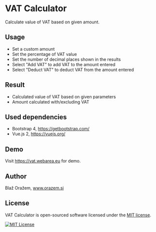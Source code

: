 # VAT Calculator

Calculate value of VAT based on given amount.

## Usage

* Set a custom amount
* Set the percentage of VAT value
* Set the number of decimal places shown in the results
* Select "Add VAT" to add VAT to the amount entered
* Select "Deduct VAT" to deduct VAT from the amount entered

## Result

* Calculated value of VAT based on given parameters
* Amount calculated with/excluding VAT

## Used dependencies

* Bootstrap 4, https://getbootstrap.com/
* Vue.js 2, https://vuejs.org/

## Demo

Visit https://vat.webarea.eu for demo.

## Author

Blaž Oražem, www.orazem.si

## License

VAT Calculator is open-sourced software licensed under the [MIT license](http://opensource.org/licenses/MIT).

[<img src="https://img.shields.io/packagist/l/doctrine/orm.svg?style=flat-square" alt="MIT License">](LICENSE)
